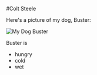 #Colt Steele

Here's a picture of my dog, Buster:

![My Dog Buster](http://i.imgur.com/WA7Z6vG.jpg)

Buster is

* hungry
* cold
* wet